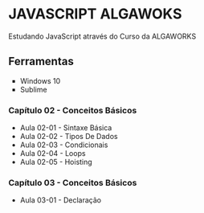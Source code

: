 # JAVASCRIPT ALGAWOKS<br>
<p>Estudando JavaScript através do Curso da ALGAWORKS</p>

## Ferramentas

<ul>
	<li type = "square"> Windows 10</li>
	<li type = "square"> Sublime </li>

</ul>

### Capítulo 02 - Conceitos Básicos

<ul>
    <li> Aula 02-01 - Sintaxe Básica </li>
    <li> Aula 02-02 - Tipos De Dados </li>
    <li> Aula 02-03 - Condicionais </li>
    <li> Aula 02-04 - Loops </li>
    <li> Aula 02-05 - Hoisting </li>
</ul>

### Capítulo 03 - Conceitos Básicos

<ul>
    <li> Aula 03-01 - Declaração </li>
</ul>